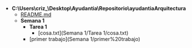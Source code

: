 - __C:\\Users\\criz\_\\Desktop\\Ayudantia\\Repositorio\\ayudantiaArquitectura__
   - [README.md](README.md)
   - __Semana 1__
     - __Tarea 1__
       - [cosa.txt](Semana 1/Tarea 1/cosa.txt)
     - [primer trabajo](Semana 1/primer%20trabajo)

